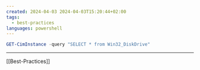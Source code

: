 ```yaml
---
created: 2024-04-03 2024-04-03T15:20:44+02:00
tags:
  - best-practices
languages: powershell
---
```


```powershell
GET-CimInstance -query "SELECT * from Win32_DiskDrive"
```

---

[[Best-Practices]]
